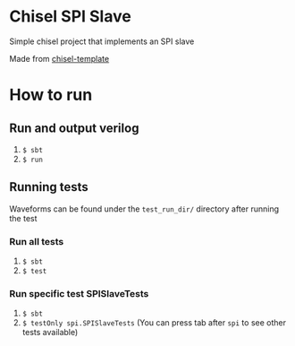 # Chisel SPI Slave

Simple chisel project that implements an SPI slave

Made from [chisel-template](https://github.com/freechipsproject/chisel-template)

# How to run

## Run and output verilog
1. `$ sbt`
2. `$ run`

## Running tests
Waveforms can be found under the `test_run_dir/` directory after running the test
### Run all tests
1. `$ sbt`
2. `$ test`

### Run specific test SPISlaveTests
1. `$ sbt`
2. `$ testOnly spi.SPISlaveTests`
(You can press tab after `spi` to see other tests available)

